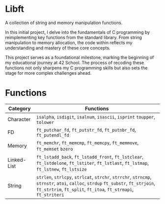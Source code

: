 # Libft
A collection of string and memory manipulation functions.

In this initial project, I delve into the fundamentals of C programming by reimplementing key functions from the standard library. From string manipulation to memory allocation, the code within reflects my understanding and mastery of these core concepts.

This project serves as a foundational milestone, marking the beginning of my educational journey at 42 School. The process of recoding these functions not only sharpens my C programming skills but also sets the stage for more complex challenges ahead.

# Functions

| Category       | Functions                                            |
|----------------|------------------------------------------------------|
| Character      | `isalpha`, `isdigit`, `isalnum`, `isascii`, `isprint` `toupper`, `tolower` |
| FD             | `ft_putchar_fd`, `ft_putstr_fd`, `ft_putnbr_fd`, `ft_putendl_fd` |
| Memory         | `ft_memchr`, `ft_memcmp`, `ft_memcpy`, `ft_memmove`, `ft_memset` `bzero` |
| Linked-List    | `ft_lstadd_back`, `ft_lstadd_front`, `ft_lstclear`, `ft_lstdelone`, `ft_lstiter`, `ft_lstlast`, `ft_lstmap`, `ft_lstnew`, `ft_lstsize` |                   
| String         | `strlen`, `strlcpy`, `strlcat`, `strchr`, `strrchr`, `strncmp`, `strnstr`, `atoi`, `calloc`, `strdup` `ft_substr`, `ft_strjoin`, `ft_strtrim`, `ft_split`, `ft_itoa`, `ft_strmapi`, `ft_striteri` |

